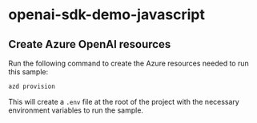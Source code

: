 # openai-sdk-demo-javascript

## Create Azure OpenAI resources

Run the following command to create the Azure resources needed to run this sample:

```bash
azd provision
```

This will create a `.env` file at the root of the project with the necessary environment variables to run the sample.
